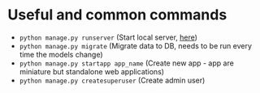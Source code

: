 # Useful and common commands

- `python manage.py runserver` (Start local server, [here](http://127.0.0.1:8000/))
- `python manage.py migrate` (Migrate data to DB, needs to be run every time the models change)
- `python manage.py startapp app_name` (Create new app - app are miniature but standalone web applications)
- `python manage.py createsuperuser` (Create admin user)
